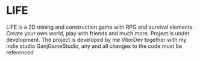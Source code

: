 # LIFE
LIFE is a 2D mining and construction game with RPG and survival elements. Create your own world, play with friends and much more. Project is under development. The project is developed by me VitorDev together with my indie studio GanjGameStudio, any and all changes to the code must be referenced
